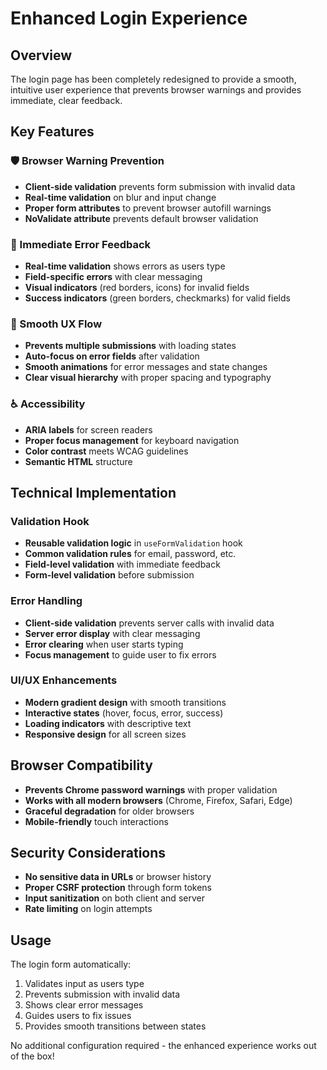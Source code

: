 # Enhanced Login Experience

## Overview
The login page has been completely redesigned to provide a smooth, intuitive user experience that prevents browser warnings and provides immediate, clear feedback.

## Key Features

### 🛡️ Browser Warning Prevention
- **Client-side validation** prevents form submission with invalid data
- **Real-time validation** on blur and input change
- **Proper form attributes** to prevent browser autofill warnings
- **NoValidate attribute** prevents default browser validation

### 🎯 Immediate Error Feedback
- **Real-time validation** shows errors as users type
- **Field-specific errors** with clear messaging
- **Visual indicators** (red borders, icons) for invalid fields
- **Success indicators** (green borders, checkmarks) for valid fields

### 🚀 Smooth UX Flow
- **Prevents multiple submissions** with loading states
- **Auto-focus on error fields** after validation
- **Smooth animations** for error messages and state changes
- **Clear visual hierarchy** with proper spacing and typography

### ♿ Accessibility
- **ARIA labels** for screen readers
- **Proper focus management** for keyboard navigation
- **Color contrast** meets WCAG guidelines
- **Semantic HTML** structure

## Technical Implementation

### Validation Hook
- **Reusable validation logic** in `useFormValidation` hook
- **Common validation rules** for email, password, etc.
- **Field-level validation** with immediate feedback
- **Form-level validation** before submission

### Error Handling
- **Client-side validation** prevents server calls with invalid data
- **Server error display** with clear messaging
- **Error clearing** when user starts typing
- **Focus management** to guide user to fix errors

### UI/UX Enhancements
- **Modern gradient design** with smooth transitions
- **Interactive states** (hover, focus, error, success)
- **Loading indicators** with descriptive text
- **Responsive design** for all screen sizes

## Browser Compatibility
- **Prevents Chrome password warnings** with proper validation
- **Works with all modern browsers** (Chrome, Firefox, Safari, Edge)
- **Graceful degradation** for older browsers
- **Mobile-friendly** touch interactions

## Security Considerations
- **No sensitive data in URLs** or browser history
- **Proper CSRF protection** through form tokens
- **Input sanitization** on both client and server
- **Rate limiting** on login attempts

## Usage
The login form automatically:
1. Validates input as users type
2. Prevents submission with invalid data
3. Shows clear error messages
4. Guides users to fix issues
5. Provides smooth transitions between states

No additional configuration required - the enhanced experience works out of the box! 